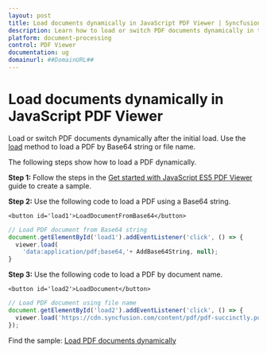 ```yaml
---
layout: post
title: Load documents dynamically in JavaScript PDF Viewer | Syncfusion
description: Learn how to load or switch PDF documents dynamically in the Syncfusion JavaScript PDF Viewer using the load method.
platform: document-processing
control: PDF Viewer
documentation: ug
domainurl: ##DomainURL##
---
```


# Load documents dynamically in JavaScript PDF Viewer

Load or switch PDF documents dynamically after the initial load. Use the [load](https://ej2.syncfusion.com/javascript/documentation/api/pdfviewer/#load) method to load a PDF by Base64 string or file name.

The following steps show how to load a PDF dynamically.

**Step 1:** Follow the steps in the [Get started with JavaScript ES5 PDF Viewer](https://help.syncfusion.com/document-processing/pdf/pdf-viewer/javascript-es5/getting-started/) guide to create a sample.

**Step 2:** Use the following code to load a PDF using a Base64 string.

```
<button id='load1'>LoadDocumentFromBase64</button>
```

```javascript
// Load PDF document from Base64 string
document.getElementById('load1').addEventListener('click', () => {
  viewer.load(
    'data:application/pdf;base64,'+ AddBase64String, null);
}
```

**Step 3:** Use the following code to load a PDF by document name.

```
<button id='load2'>LoadDocument</button>
```

```javascript
// Load PDF document using file name
document.getElementById('load2').addEventListener('click', () => {
  viewer.load('https://cdn.syncfusion.com/content/pdf/pdf-succinctly.pdf', null);
});

```

Find the sample: [Load PDF documents dynamically](https://stackblitz.com/edit/w82pgd?devtoolsheight=33&file=index.js)